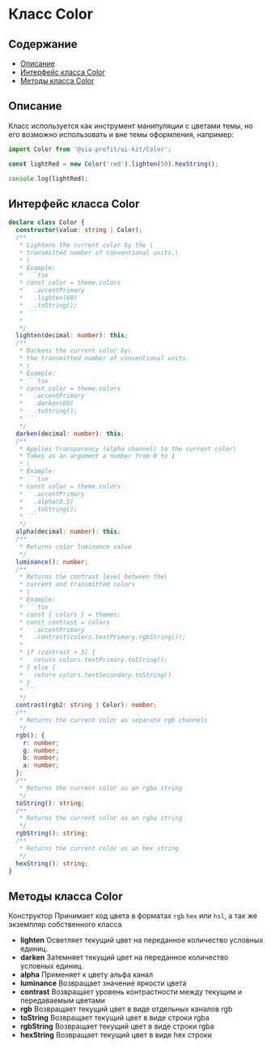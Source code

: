 # Класс Color

## Содержание

- [Описание](#описание)
- [Интерфейс класса Color](#интерфейс-класса-color)
- [Методы класса Color](#методы-класса-color)

## Описание

Класс используется как инструмент манипуляции с цветами темы, но его возможно использовать и вне темы оформления, например:

```ts
import Color from '@via-profit/ui-kit/Color';

const lightRed = new Color('red').lighten(50).hexString();

console.log(lightRed);
```

## Интерфейс класса Color

````ts
declare class Color {
  constructor(value: string | Color);
  /**
   * Lightens the current color by the \
   * transmitted number of conventional units.\
   * \
   * Example:
   * ```tsx
   * const color = theme.colors
   *   .accentPrimary
   *   .lighten(60)
   *   .toString();
   * ```
   *
   */
  lighten(decimal: number): this;
  /**
   * Darkens the current color by\
   * the transmitted number of conventional units.
   * \
   * Example:
   * ```tsx
   * const color = theme.colors
   *   .accentPrimary
   *   .darken(60)
   *   .toString();
   * ```
   */
  darken(decimal: number): this;
  /**
   * Applies transparency (alpha channel) to the current color\
   * Takes as an argument a number from 0 to 1
   * \
   * Example:
   * ```tsx
   * const color = theme.colors
   *   .accentPrimary
   *   .alpha(0.5)
   *   .toString();
   * ```
   */
  alpha(decimal: number): this;
  /**
   * Returns color luminance value
   */
  luminance(): number;
  /**
   * Returns the contrast level between the\
   * current and transmitted colors
   * \
   * Example:
   * ```tsx
   * const { colors } = themes;
   * const contrast = colors
   *   .accentPrimary
   *   .contrast(colors.textPrimary.rgbString());
   *
   * if (contrast > 5) {
   *   return colors.textPrimary.toString();
   * } else {
   *   return colors.textSecondary.toString()
   * }
   * ```
   */
  contrast(rgb2: string | Color): number;
  /**
   * Returns the current color as separate rgb channels
   */
  rgb(): {
    r: number;
    g: number;
    b: number;
    a: number;
  };
  /**
   * Returns the current color as an rgba string
   */
  toString(): string;
  /**
   * Returns the current color as an rgba string
   */
  rgbString(): string;
  /**
   * Returns the current color as an hex string
   */
  hexString(): string;
}
````

## Методы класса Color

Конструктор Принимает код цвета в форматах `rgb` `hex` или `hsl`, а так же экземпляр собственного класса

- **lighten** Осветляет текущий цвет на переданное количество условных единиц.
- **darken** Затемняет текущий цвет на переданное количество условных единиц.
- **alpha** Применяет к цвету альфа канал
- **luminance** Возвращает значение яркости цвета
- **contrast** Возвращает уровень контрастности между текущим и передаваемым цветами
- **rgb** Возвращает текущий цвет в виде отдельных каналов rgb
- **toString** Возвращает текущий цвет в виде строки rgba
- **rgbString** Возвращает текущий цвет в виде строки rgba
- **hexString** Возвращает текущий цвет в виде hex строки
